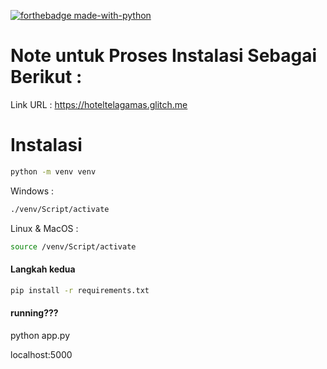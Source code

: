 [![forthebadge made-with-python](http://ForTheBadge.com/images/badges/made-with-python.svg)](https://www.python.org/)

# Note untuk Proses Instalasi Sebagai Berikut : 

Link URL : https://hoteltelagamas.glitch.me

# Instalasi 
```bash
python -m venv venv
```
Windows : 
```bash
./venv/Script/activate
```
Linux & MacOS :
```bash
source /venv/Script/activate
```
#### Langkah kedua
```bash
pip install -r requirements.txt
```
#### running???

python app.py

localhost:5000
